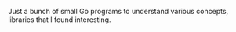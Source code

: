 Just a bunch of small Go programs to understand various concepts, libraries that I found interesting.
